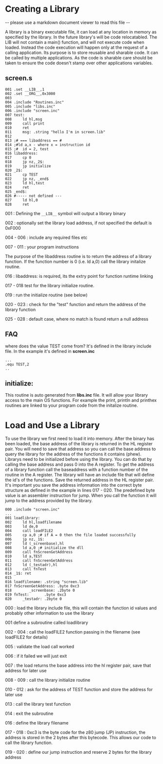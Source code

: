 
# Creating a Library
-- please use a markdown document viewer to read this file --  

A library is a binary executable file, it can load at any location in memory as specified by the library. In the future library's will be code relocatabled.
The LIB will not contain a main() function, and will not execute code when loaded. Instead the code execution will happen only at the request of a calling
application. Its purpose is to store reusable and sharable code. It can be called by multiple applications. As the code is sharable care should be taken to
ensure the code doesn't stamp over other applications variables.


## screen.s


```
001 .set __LIB__,1
002 .set __ORG__,0x3000
003
004 .include "Routines.inc"
005 .include "libs.inc"
006 .include "screen.inc"
007 test:
008     ld hl,msg
009     call print
010     ret
011     msg: .string "hello I'm in screen.lib"
012
013 ;# === libaddress == #
014 ;#ld a,x - where x = instruction id
015 ;#	id = 2, test
016 libaddress:
017     cp 0
018     jp nz,_2$:
019     jp initialize
020 _2$:
021     cp TEST
022     jp nz, _end$
023     ld hl,test
024     ret
025 _end$:
026 #----- not defined ---
027     ld hl,0
028     ret
```


001 : Defining the ```__LIB__``` symbol will output a library binary

002 : optionally set the library load address, if not specified the default is 0xF000  

004 - 006 : include any required files etc  

007 - 011 : your program instructions  


The purpose of the libaddress routine is to return the address of a library function. If the function number is 0 (i.e. ld a,0) call the library initalize routine.

016 :  libaddress: is required, its the extry point for function runtime linking  

017 - 018 test for the library initialize routine.  

019 : run the initialize routine (see below)  

020 - 023 : check for the "test" function and return the address of the library function  

025 - 028 : default case, where no match is found return a null address  



## FAQ
 
where does the value TEST come from?  It's defined in the library include file. In the example it's defined in **screen.inc**  
```
...
.equ TEST,2
..
```



## initialize:
This routine is auto generated from **libs.inc** file. It will allow your library access to the main OS functions. For example the print, println and printhex routines are linked to your program code from the initalize routine.


# Load and Use a Library

To use the library we first need to load it into memory. After the binary has been loaded, the base address of the
library is returned in the HL register pair. You will need to save that address so you can call the base address to query
the library for the address of the functions it contains (phew). Librarys need to be initialized before using the library.
You can do that by calling the base address and pass 0 into the A register. To get the address of a library function
call the baseaddress with a function number of the routine in the A register. The library will have an include file that will define the
id's of the functions. Save the returned address in the HL register pair. It's important you save the address information into the
correct byte structure as defined in the example in lines 017 - 020. The predefined byte value is an assembler
instruction for jump. When you call the function it will jump to the address provided by the library.

```
000 .include "screen.inc"
...
001 loadlibrary:
002     ld hl,loadfilename
003     ld de,0
004     call loadFILE2
005     cp a,0 ;# if A = 0 then the file loaded successfully
006     jp nz,_1$:
007     ld (_screenbase),hl
008     ld a,0 ;# initialize the dll
009     call fnScreenGetAddress
010     ld a,TEST
011     call fnScreenGetAddress
012     ld (_testadr),hl
013     call fnTest
014 _1$: ret
015
016 loadfilename: .string "screen.lib"	
017 fnScreenGetAddress: .byte 0xc3
018        _screenbase: .2byte 0
019 fnTest:       .byte 0xc3
020     _testadr: .2byte 0
```

000 : load the library include file, this will contain the function id values and probably other information to use the library  

001 define a subroutine called loadlibrary  

002 - 004 : call the loadFILE2 function passing in the filename (see loadFILE2 for details)  

005 : validate the load call worked  

006 : if it failed we will just exit  

007 : the load returns the base address into the hl register pair, save that address for later use  

008 - 009 : call the library initialize routine  

010 - 012 : ask for the address of TEST function and store the address for later use  

013 : call the library test function  

014 : exit the subroutine  

016 : define the library filename  

017 - 018 : 0xc3 is the byte code for the z80 jump (JP) instruction, the address is stored in the 2 bytes after this bytecode. This allows our code to call the library function.  

019 - 020 : define our jump instruction and reserve 2 bytes for the library address  



        
        
		
